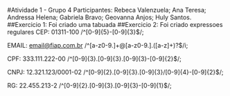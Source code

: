 #Atividade 1 - Grupo 4 
Participantes: Rebeca Valenzuela; Ana Teresa; Andressa Helena; Gabriela Bravo; Geovanna Anjos; Huly Santos.
##Exercicio 1:
Foi criado uma tabuada
##Exercicio 2:
Foi criado expressoes regulares
CEP: 01311-100
/^[0-9]{5}\-[0-9]{3}$/;

EMAIL: email@fiap.com.br
/^[a-z0-9.]+@[a-z0-9.]\.([a-z]+)?$/i;

CPF: 333.111.222-00
/^[0-9]{3}\.[0-9]{3}\.[0-9]{3}\-[0-9]{2}$/;

CNPJ: 12.321.123/0001-02
/^[0-9]{2}\.[0-9]{3}\.[0-9]{3}\/[0-9]{4}\-[0-9]{2}$/;

RG: 22.455.213-2
/^[0-9]{2}\.[0-9]{3}\.[0-9]{3}\-[0-9]{1}$/;